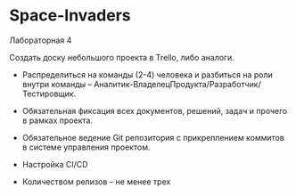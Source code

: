 # Space-Invaders
Лабораторная 4

Создать доску небольшого проекта в Trello, либо аналоги.

- Распределиться на команды (2-4) человека и разбиться на роли внутри команды – Аналитик-ВладелецПродукта/Разработчик/Тестировщик.

- Обязательная фиксация всех документов, решений, задач и прочего в рамках проекта.

- Обязательное ведение Git репозитория с прикреплением коммитов в системе управления проектом.

- Настройка CI/CD

- Количеством релизов – не менее трех
